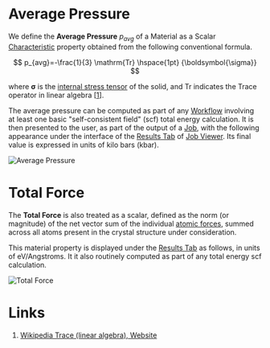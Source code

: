 # Average Pressure

We define the **Average Pressure** $p_{avg}$ of a Material as a Scalar [Characteristic](/data-structured/overview.md) property obtained from the following conventional formula.

$$
p_{avg}=-\frac{1}{3} \mathrm{Tr} \hspace{1pt} {\boldsymbol{\sigma}}
$$ 

where ${\boldsymbol{\sigma}}$ is the [internal stress tensor](../array/stress-tensor.md) of the solid, and $\mathrm{Tr}$ indicates the Trace operator in linear algebra [[1](#links)]. 

The average pressure can be computed as part of any [Workflow](/workflows/overview.md) involving at least one basic "self-consistent field" (scf) total energy calculation. It is then presented to the user, as part of the output of a [Job](/jobs/overview.md), with the following appearance under the interface of the [Results Tab](/jobs/ui/results-tab.md) of [Job Viewer](/jobs/ui/viewer.md). Its final value is expressed in units of kilo bars (kbar).

![Average Pressure](/images/average-pressure.png "Average Pressure")

# Total Force

The **Total Force** is also treated as a scalar, defined as the norm (or magnitude) of the net vector sum of the individual [atomic forces](../array/atomic-forces.md), summed across all atoms present in the crystal structure under consideration.

This material property is displayed under the [Results Tab](/jobs/ui/results-tab.md) as follows, in units of eV/Angstroms. It it also routinely computed as part of any total energy scf calculation.

![Total Force](/images/total-force.png "Total Force")

# Links

1. [Wikipedia Trace (linear algebra), Website](https://en.wikipedia.org/wiki/Trace_(linear_algebra))
